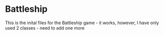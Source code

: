 # Battleship

This is the inital files for the Battleship game - it works, however, I have only used 2 classes - need to add one more
